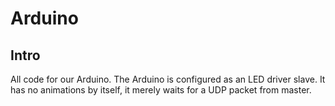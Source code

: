 # Arduino

## Intro
All code for our Arduino. The Arduino is configured as an LED driver slave. It has no animations by itself, it merely waits for a UDP packet from master. 

